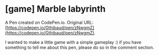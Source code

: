 # [game] Marble labyrinth 

A Pen created on CodePen.io. Original URL: [https://codepen.io/Gthibaud/pen/zNwgmZ](https://codepen.io/Gthibaud/pen/zNwgmZ).

I wanted to make a little game with a simple gameplay :) if you have something to tell me about this pen, please do so in the comment section.